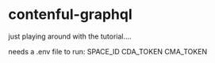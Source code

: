 # contenful-graphql
just playing around with the tutorial....

needs a .env file to run:
  SPACE_ID
  CDA_TOKEN
  CMA_TOKEN
  
